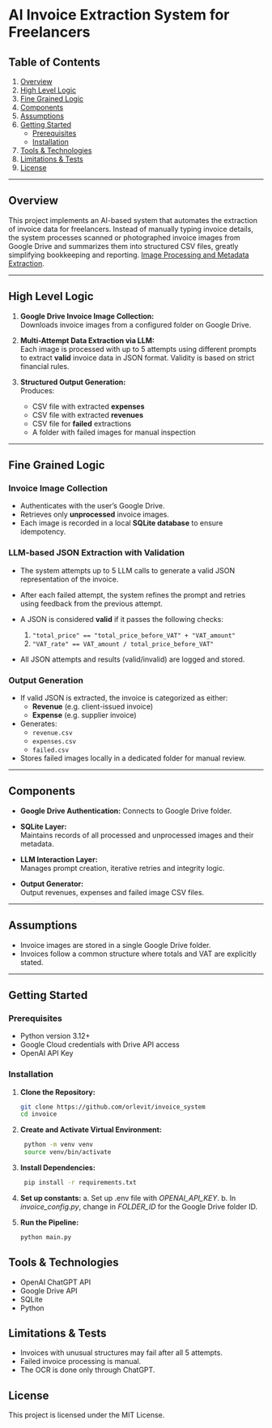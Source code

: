 # AI Invoice Extraction System for Freelancers

## Table of Contents

1. [Overview](#overview)
2. [High Level Logic](#high-level-logic)
3. [Fine Grained Logic](#fine-grained-logic)
4. [Components](#components)
5. [Assumptions](#assumptions)
6. [Getting Started](#getting-started)
   - [Prerequisites](#prerequisites)
   - [Installation](#installation)
7. [Tools & Technologies](#tools--technologies)
8. [Limitations & Tests](#limitations--tests)
9. [License](#license)

---

## Overview

This project implements an AI-based system that automates the extraction of invoice data for freelancers. Instead of manually typing invoice details, the system processes scanned or photographed invoice images from Google Drive and summarizes them into structured CSV files, greatly simplifying bookkeeping and reporting.
[Image Processing and Metadata Extraction](images/invoice.gif).

---

## High Level Logic

1. **Google Drive Invoice Image Collection:**  
   Downloads invoice images from a configured folder on Google Drive.

2. **Multi-Attempt Data Extraction via LLM:**  
   Each image is processed with up to 5 attempts using different prompts to extract **valid** invoice data in JSON format. Validity is based on strict financial rules.

3. **Structured Output Generation:**  
   Produces:
   - CSV file with extracted **expenses**
   - CSV file with extracted **revenues**
   - CSV file for **failed** extractions
   - A folder with failed images for manual inspection

---

## Fine Grained Logic

### **Invoice Image Collection**
- Authenticates with the user’s Google Drive.
- Retrieves only **unprocessed** invoice images.
- Each image is recorded in a local **SQLite database** to ensure idempotency.

### **LLM-based JSON Extraction with Validation**
- The system attempts up to 5 LLM calls to generate a valid JSON representation of the invoice.
- After each failed attempt, the system refines the prompt and retries using feedback from the previous attempt.
- A JSON is considered **valid** if it passes the following checks:
  1. `"total_price" == "total_price_before_VAT" + "VAT_amount"`
  2. `"VAT_rate" == VAT_amount / total_price_before_VAT"`

- All JSON attempts and results (valid/invalid) are logged and stored.

### **Output Generation**
- If valid JSON is extracted, the invoice is categorized as either:
  - **Revenue** (e.g. client-issued invoice)
  - **Expense** (e.g. supplier invoice)
- Generates:
  - `revenue.csv`
  - `expenses.csv`
  - `failed.csv`
- Stores failed images locally in a dedicated folder for manual review.

---

## Components

- **Google Drive Authentication:**
  Connects to Google Drive folder.

- **SQLite Layer:**  
  Maintains records of all processed and unprocessed images and their metadata.

- **LLM Interaction Layer:**  
  Manages prompt creation, iterative retries and integrity logic.

- **Output Generator:**  
  Output revenues, expenses and failed image CSV files.

---

## Assumptions

- Invoice images are stored in a single Google Drive folder.
- Invoices follow a common structure where totals and VAT are explicitly stated.

---

## Getting Started

### Prerequisites

- Python version 3.12+
- Google Cloud credentials with Drive API access
- OpenAI API Key

### Installation

1. **Clone the Repository:**
   ```bash
   git clone https://github.com/orlevit/invoice_system
   cd invoice
   ```
2. **Create and Activate Virtual Environment:**
   ```bash
    python -m venv venv
    source venv/bin/activate
   ```
3. **Install Dependencies:**
   ```bash
    pip install -r requirements.txt
   ```
4. **Set up constants:**
    a. Set up .env file with *OPENAI_API_KEY*.
    b. In *invoice_config.py*, change in *FOLDER_ID* for the Google Drive folder ID.

5. **Run the Pipeline:**
   ```bash
   python main.py
   ```

## Tools & Technologies
- OpenAI ChatGPT API
- Google Drive API
- SQLite
- Python

## Limitations & Tests
- Invoices with unusual structures may fail after all 5 attempts.
- Failed invoice processing is manual.
- The OCR is done only through ChatGPT.

## License
This project is licensed under the MIT License.
